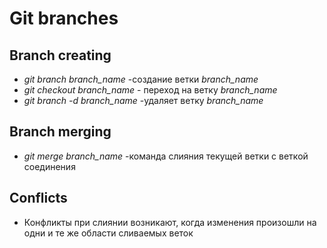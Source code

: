 # Git branches

## Branch creating

* *git branch branch_name* -создание ветки *branch_name*
* *git checkout branch_name* - переход на ветку *branch_name*
* *git branch -d branch_name* -удаляет ветку *branch_name*

## Branch merging

* *git merge branch_name* -команда слияния текущей ветки с веткой соединения

## Conflicts

* Конфликты при слиянии возникают, когда изменения произошли на одни и те же области сливаемых веток
